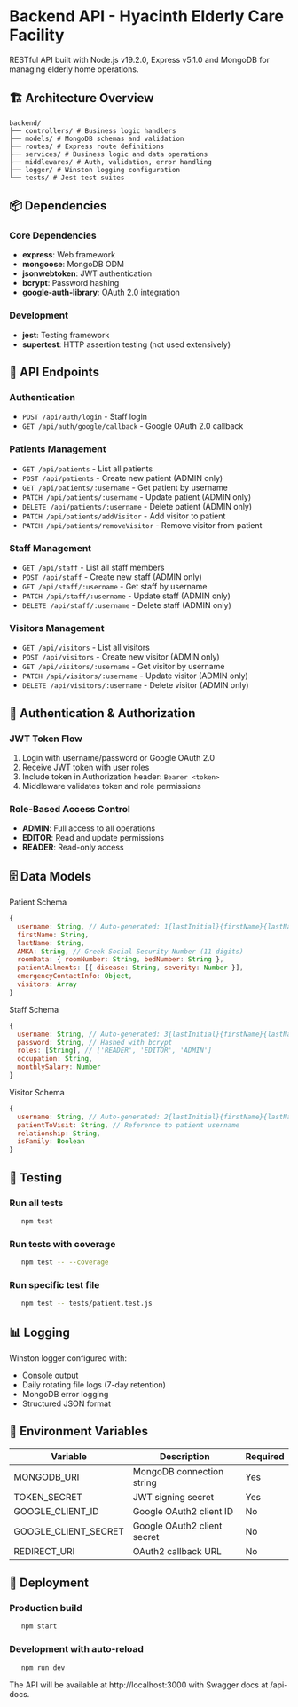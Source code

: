 # Backend API - Hyacinth Elderly Care Facility

RESTful API built with Node.js v19.2.0, Express v5.1.0 and MongoDB for managing elderly home operations.


## 🏗️ Architecture Overview
```text
backend/
├── controllers/ # Business logic handlers
├── models/ # MongoDB schemas and validation
├── routes/ # Express route definitions
├── services/ # Business logic and data operations
├── middlewares/ # Auth, validation, error handling
├── logger/ # Winston logging configuration
└── tests/ # Jest test suites
```

## 📦 Dependencies

### Core Dependencies
- **express**: Web framework
- **mongoose**: MongoDB ODM
- **jsonwebtoken**: JWT authentication
- **bcrypt**: Password hashing
- **google-auth-library**: OAuth 2.0 integration

### Development
- **jest**: Testing framework
- **supertest**: HTTP assertion testing (not used extensively)


## 🔌 API Endpoints

### Authentication
- `POST /api/auth/login` - Staff login
- `GET /api/auth/google/callback` - Google OAuth 2.0 callback

### Patients Management
- `GET /api/patients` - List all patients
- `POST /api/patients` - Create new patient (ADMIN only)
- `GET /api/patients/:username` - Get patient by username
- `PATCH /api/patients/:username` - Update patient (ADMIN only)
- `DELETE /api/patients/:username` - Delete patient (ADMIN only)
- `PATCH /api/patients/addVisitor` - Add visitor to patient
- `PATCH /api/patients/removeVisitor` - Remove visitor from patient

### Staff Management
- `GET /api/staff` - List all staff members
- `POST /api/staff` - Create new staff (ADMIN only)
- `GET /api/staff/:username` - Get staff by username
- `PATCH /api/staff/:username` - Update staff (ADMIN only)
- `DELETE /api/staff/:username` - Delete staff (ADMIN only)

### Visitors Management
- `GET /api/visitors` - List all visitors
- `POST /api/visitors` - Create new visitor (ADMIN only)
- `GET /api/visitors/:username` - Get visitor by username
- `PATCH /api/visitors/:username` - Update visitor (ADMIN only)
- `DELETE /api/visitors/:username` - Delete visitor (ADMIN only)


## 🔐 Authentication & Authorization

### JWT Token Flow
1. Login with username/password or Google OAuth 2.0
2. Receive JWT token with user roles
3. Include token in Authorization header: `Bearer <token>`
4. Middleware validates token and role permissions

### Role-Based Access Control
- **ADMIN**: Full access to all operations
- **EDITOR**: Read and update permissions
- **READER**: Read-only access


## 🗄️ Data Models

Patient Schema
```javascript
{
  username: String, // Auto-generated: 1{lastInitial}{firstName}{lastNameLength}
  firstName: String,
  lastName: String,
  AMKA: String, // Greek Social Security Number (11 digits)
  roomData: { roomNumber: String, bedNumber: String },
  patientAilments: [{ disease: String, severity: Number }],
  emergencyContactInfo: Object,
  visitors: Array
}
```
Staff Schema
```javascript
{
  username: String, // Auto-generated: 3{lastInitial}{firstName}{lastNameLength}
  password: String, // Hashed with bcrypt
  roles: [String], // ['READER', 'EDITOR', 'ADMIN']
  occupation: String,
  monthlySalary: Number
}
```
Visitor Schema
```javascript
{
  username: String, // Auto-generated: 2{lastInitial}{firstName}{lastNameLength}
  patientToVisit: String, // Reference to patient username
  relationship: String,
  isFamily: Boolean
}
```


## 🧪 Testing

### Run all tests
```bash
   npm test
```

### Run tests with coverage
```bash
   npm test -- --coverage
```

### Run specific test file
```bash
   npm test -- tests/patient.test.js
```


## 📊 Logging

Winston logger configured with:
- Console output
- Daily rotating file logs (7-day retention)
- MongoDB error logging
- Structured JSON format


## 🔧 Environment Variables

| Variable              | Description                     | Required |
|-----------------------|---------------------------------|----------|
| MONGODB_URI           | MongoDB connection string       | Yes      |
| TOKEN_SECRET          | JWT signing secret              | Yes      |
| GOOGLE_CLIENT_ID      | Google OAuth2 client ID         | No       |
| GOOGLE_CLIENT_SECRET  | Google OAuth2 client secret     | No       |
| REDIRECT_URI          | OAuth2 callback URL             | No       |


## 🚀 Deployment

### Production build
```bash
   npm start
```

### Development with auto-reload
```bash
   npm run dev
```
   
The API will be available at http://localhost:3000 with Swagger docs at /api-docs.